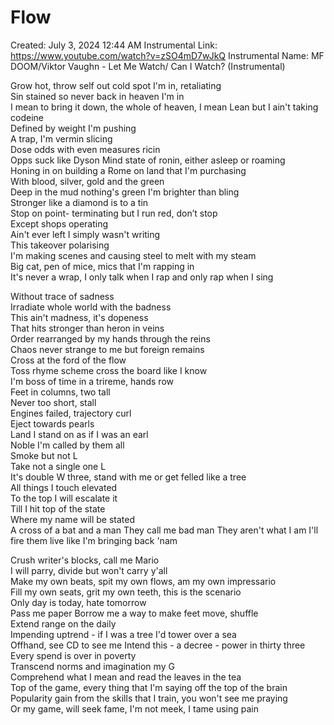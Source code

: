# Flow

Created: July 3, 2024 12:44 AM
Instrumental Link: https://www.youtube.com/watch?v=zSO4mD7wJkQ
Instrumental Name: MF DOOM/Viktor Vaughn - Let Me Watch/ Can I Watch? (Instrumental)

Grow hot, throw self out cold spot I'm in, retaliating   
Sin stained so never back in heaven I'm in  
I mean to bring it down, the whole of heaven, I mean
Lean but I ain't taking codeine  
Defined by weight I'm pushing  
A trap, I'm vermin slicing  
Dose odds with even measures ricin  
Opps suck like Dyson
Mind state of ronin, either asleep or roaming  
Honing in on building a Rome on land that I'm purchasing   
With blood, silver, gold and the green  
Deep in the mud nothing's green
I'm brighter than bling  
Stronger like a diamond is to a tin  
Stop on point- terminating but I run red, don’t stop  
Except shops operating    
Ain't ever left I simply wasn't writing  
This takeover polarising  
I'm making scenes and causing steel to melt with my steam  
Big cat, pen of mice, mics that I'm rapping in  
It's never a wrap, I only talk when I rap and only rap when I sing    

Without trace of sadness  
Irradiate whole world with the badness  
This ain't madness, it's dopeness  
That hits stronger than heron in veins  
Order rearranged by my hands through the reins  
Chaos never strange to me but foreign remains  
Cross at the ford of the flow  
Toss rhyme scheme cross the board like I know  
I'm boss of time in a trireme, hands row  
Feet in columns, two tall  
Never too short, stall  
Engines failed, trajectory curl  
Eject towards pearls  
Land I stand on as if I was an earl  
Noble I'm called by them all  
Smoke but not L  
Take not a single one L  
It's double W three, stand with me or get felled like a tree  
All things I touch elevated  
To the top I will escalate it  
Till I hit top of the state  
Where my name will be stated  
A cross of a bat and a man
They call me bad man
They aren't what I am
I'll fire them live like I'm bringing back 'nam

Crush writer's blocks, call me Mario  
I will parry, divide but won't carry y'all  
Make my own beats, spit my own flows, am my own impressario  
Fill my own seats, grit my own teeth, this is the scenario  
Only day is today, hate tomorrow  
Pass me paper
Borrow me a way to make feet move, shuffle  
Extend range on the daily  
Impending uptrend - if I was a tree I'd tower over a sea  
Offhand, see CD to see me
Intend this - a decree - power in thirty three  
Every spend is over in poverty  
Transcend norms and imagination my G  
Comprehend what I mean and read the leaves in the tea  
Top of the game, every thing that I'm saying off the top of the brain  
Popularity gain from the skills that I train, you won't see me praying  
Or my game, will seek fame, I'm not meek, I tame using pain  